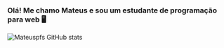 ### Olá! Me chamo Mateus e sou um estudante de programação para web 🖥️ 

![Mateuspfs GitHub stats](https://github-readme-stats.vercel.app/api?username=mateuspfs&show_icons=true&theme=transparent)
